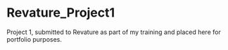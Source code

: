 # Revature_Project1
Project 1, submitted to Revature as part of my training and placed here for portfolio purposes.
